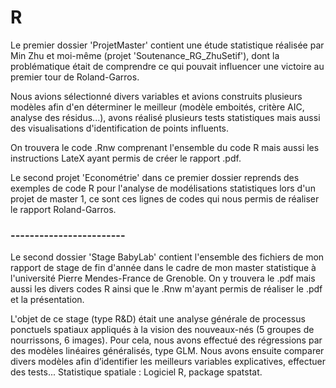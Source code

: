 # R

Le premier dossier 'ProjetMaster' contient une étude statistique réalisée par Min Zhu et moi-même (projet 'Soutenance_RG_ZhuSetif'), dont la problématique était de comprendre ce qui pouvait influencer une victoire au premier tour de Roland-Garros.

Nous avions sélectionné divers variables et avions construits plusieurs modèles afin d'en déterminer le meilleur (modèle emboités, critère AIC, analyse des résidus...), avons réalisé plusieurs tests statistiques mais aussi des visualisations d'identification de points influents.

On trouvera le code .Rnw comprenant l'ensemble du code R mais aussi les instructions LateX ayant permis de créer le rapport .pdf.

Le second projet 'Econométrie' dans ce premier dossier reprends des exemples de code R pour l'analyse de modélisations statistiques lors d'un projet de master 1, ce sont ces lignes de codes qui nous permis de réaliser le rapport Roland-Garros.

### ------------------------


Le second dossier 'Stage BabyLab' contient l'ensemble des fichiers de mon rapport de stage de fin d'année dans le cadre de mon master statistique à l'université Pierre Mendes-France de Grenoble. On y trouvera le .pdf mais aussi les divers codes R ainsi que le .Rnw m'ayant permis de réaliser le .pdf et la présentation.

L'objet de ce stage (type R&D) était une analyse générale de processus ponctuels spatiaux appliqués à la vision des nouveaux-nés (5 groupes de nourrissons, 6 images).
Pour cela, nous avons effectué des régressions par des modèles linéaires généralisés, type GLM.
Nous avons ensuite comparer divers modèles afin d’identifier les meilleurs variables explicatives, effectuer des tests...
Statistique spatiale : Logiciel R, package spatstat.
